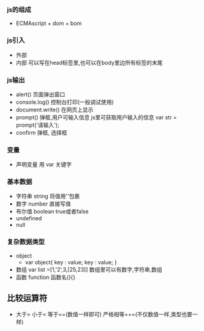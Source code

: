 ### js的组成  
+ ECMAscript + dom + bom

### js引入
+ 外部 <script src="引用地址"></script>
+ 内部 可以写在head标签里,也可以在body里边所有标签的末尾

### js输出
+ alert() 页面弹出窗口
+ console.log()  控制台打印(一般调试使用)
+ document.write() 在网页上显示
+ prompt() 弹框,用户可输入信息 js里可获取用户输入的信息 var str = prompt('请输入');
+ confirm 弹框, 选择框

### 变量
+ 声明变量 用 var 关键字 

### 基本数据
+ 字符串 string 将值用''包裹
+ 数字 number 直接写值
+ 布尔值 boolean  true或者false
+ undefined 
+ null

### 复杂数据类型
+ object  
   - var object{
      key : value;
      key : value;
   }
+ 数组  var list =[1,'2',3,[25,23]] 数组里可以有数字,字符串,数组
+ 函数 function 函数名(){}

## 比较运算符
+ 大于>  小于<  等于==(数值一样即可)  严格相等===(不仅数值一样,类型也要一样) 


